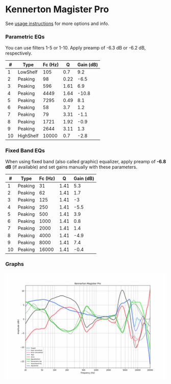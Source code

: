 # Kennerton Magister Pro
See [usage instructions](https://github.com/jaakkopasanen/AutoEq#usage) for more options and info.

### Parametric EQs
You can use filters 1-5 or 1-10. Apply preamp of -6.3 dB or -6.2 dB, respectively.

|   # | Type      |   Fc (Hz) |    Q |   Gain (dB) |
|-----|-----------|-----------|------|-------------|
|   1 | LowShelf  |       105 | 0.7  |         9.2 |
|   2 | Peaking   |        98 | 0.22 |        -6.5 |
|   3 | Peaking   |       596 | 1.61 |         6.9 |
|   4 | Peaking   |      4449 | 1.64 |       -10.8 |
|   5 | Peaking   |      7295 | 0.49 |         8.1 |
|   6 | Peaking   |        58 | 3.7  |         1.2 |
|   7 | Peaking   |        79 | 3.31 |        -1.1 |
|   8 | Peaking   |      1721 | 1.92 |        -0.9 |
|   9 | Peaking   |      2644 | 3.11 |         1.3 |
|  10 | HighShelf |     10000 | 0.7  |        -2.8 |

### Fixed Band EQs
When using fixed band (also called graphic) equalizer, apply preamp of **-6.8 dB** (if available) and set gains manually with these parameters.

|   # | Type    |   Fc (Hz) |    Q |   Gain (dB) |
|-----|---------|-----------|------|-------------|
|   1 | Peaking |        31 | 1.41 |         5.3 |
|   2 | Peaking |        62 | 1.41 |         1.7 |
|   3 | Peaking |       125 | 1.41 |        -3   |
|   4 | Peaking |       250 | 1.41 |        -5.5 |
|   5 | Peaking |       500 | 1.41 |         3.9 |
|   6 | Peaking |      1000 | 1.41 |         0.8 |
|   7 | Peaking |      2000 | 1.41 |         1.4 |
|   8 | Peaking |      4000 | 1.41 |        -4.9 |
|   9 | Peaking |      8000 | 1.41 |         7.4 |
|  10 | Peaking |     16000 | 1.41 |        -0.4 |

### Graphs
![](./Kennerton%20Magister%20Pro.png)
